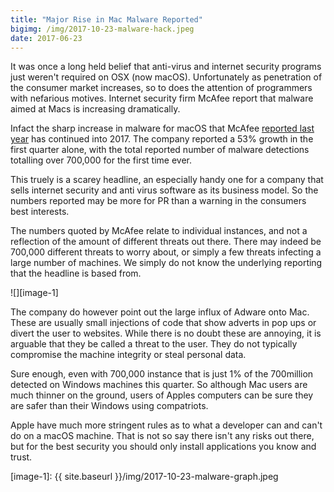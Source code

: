```yaml
---
title: "Major Rise in Mac Malware Reported"
bigimg: /img/2017-10-23-malware-hack.jpeg
date: 2017-06-23
---
```

It was once a long held belief that anti-virus and internet security programs just weren't required on OSX (now macOS). Unfortunately as penetration of the consumer market increases, so to does the attention of programmers with nefarious motives. Internet security firm McAfee report that malware aimed at Macs is increasing dramatically.

Infact the sharp increase in malware for macOS that McAfee [reported last year][1] has continued into 2017. The company reported a 53% growth in the first quarter alone, with the total reported number of malware detections totalling over 700,000 for the first time ever. 

This truely is a scarey headline, an especially handy one for a company that sells internet security and anti virus software as its business model. So the numbers reported may be more for PR than a warning in the consumers best interests. 

The numbers quoted by McAfee relate to individual instances, and not a reflection of the amount of different threats out there. There may indeed be 700,000 different threats to worry about, or simply a few threats infecting a large number of machines. We simply do not know the underlying reporting that the headline is based from.

![][image-1]

The company do however point out the large influx of Adware onto Mac. These are usually small injections of code that show adverts in pop ups or divert the user to websites. While there is no doubt these are annoying, it is arguable that they be called a threat to the user. They do not typically compromise the machine integrity or steal personal data.

Sure enough, even with 700,000 instance that is just 1% of the 700million detected on Windows machines this quarter. So although Mac users are much thinner on the ground, users of Apples computers can be sure they are safer than their Windows using compatriots. 

Apple have much more stringent rules as to what a developer can and can't do on a macOS machine. That is not so say there isn't any risks out there, but for the best security you should only install applications you know and trust.

[1]:	https://9to5mac.com/2017/04/06/macos-malware-mcafee-threat-report-april-2017/

[image-1]:	{{ site.baseurl }}/img/2017-10-23-malware-graph.jpeg